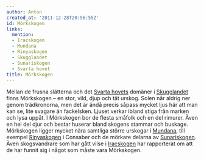 ```yaml
---
author: Anton
created_at: '2011-12-28T20:56:55Z'
id: Mörkskogen
links:
  mention:
  - Iracskogen
  - Mundana
  - Rinyaskogen
  - Skugglandet
  - Sunariskogen
  - Svarta hovet
title: Mörkskogen
---
```


Mellan de frusna slätterna och det [Svarta hovets] domäner i [Skugglandet] finns Mörkskogen – en
stor, vild, djup och tät urskog. Solen når aldrig ner genom trädkronorna, men det är ändå precis
såpass mycket ljus här att man kan se, lite svagare än fackelsken. Ljuset verkar ibland stiga från
marken och lysa uppåt. I Mörkskogen bor de flesta småfolk och en del rimurer. Även en hel del djur
och bestar huserar bland skogens stammar och buskage. Mörkskogen ligger mycket nära samtliga större
urskogar i [Mundana], till exempel [Rinyaskogen] i Consaber och de mörkare delarna av
[Sunariskogen]. Även skogsvandrare som har gått vilse i [Iracskogen] har rapporterat om att de har
funnit sig i något som måste vara Mörkskogen.

  [Svarta hovets]: Svarta_hovet
  [Skugglandet]: Skugglandet
  [Mundana]: Mundana
  [Rinyaskogen]: Rinyaskogen
  [Sunariskogen]: Sunariskogen
  [Iracskogen]: Iracskogen
